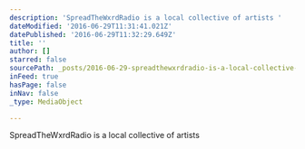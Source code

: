 ```yaml
---
description: 'SpreadTheWxrdRadio is a local collective of artists '
dateModified: '2016-06-29T11:31:41.021Z'
datePublished: '2016-06-29T11:32:29.649Z'
title: ''
author: []
starred: false
sourcePath: _posts/2016-06-29-spreadthewxrdradio-is-a-local-collective-of-artists.md
inFeed: true
hasPage: false
inNav: false
_type: MediaObject

---
```

SpreadTheWxrdRadio is a local collective of artists